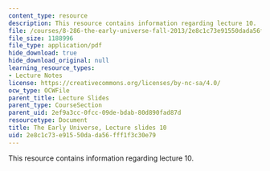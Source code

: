 ```yaml
---
content_type: resource
description: This resource contains information regarding lecture 10.
file: /courses/8-286-the-early-universe-fall-2013/2e8c1c73e91550dada56fff1f3c30e79_MIT8_286F13_lec10.pdf
file_size: 1188996
file_type: application/pdf
hide_download: true
hide_download_original: null
learning_resource_types:
- Lecture Notes
license: https://creativecommons.org/licenses/by-nc-sa/4.0/
ocw_type: OCWFile
parent_title: Lecture Slides
parent_type: CourseSection
parent_uid: 2ef9a3cc-0fcc-09de-bdab-80d890fad87d
resourcetype: Document
title: The Early Universe, Lecture slides 10
uid: 2e8c1c73-e915-50da-da56-fff1f3c30e79
---
```

This resource contains information regarding lecture 10.